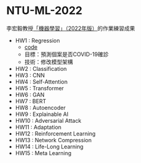 # NTU-ML-2022
李宏毅教授[「機器學習」（2022年版）](<https://github.com/virginiakm1988/ML2022-Spring>)的作業練習成果
- HW1 : Regression
  - [code](<https://github.com/HsiYuGit/NTU-ML-2022/blob/431864ec01fa9b5b18d2b62a9a2a07ccebcfa6d5/HW1.ipynb>)
  - 目標：預測個案是否COVID-19確診
  - 技術：修改模型架構
- HW2 : Classification
- HW3 : CNN
- HW4 : Self-Attention
- HW5 : Transformer
- HW6 : GAN
- HW7 : BERT
- HW8 : Autoencoder
- HW9 : Explainable AI
- HW10 : Adversarial Attack
- HW11 : Adaptation
- HW12 : Reinforcement Learning
- HW13 : Network Compression
- HW14 : Life-Long Learning
- HW15 : Meta Learning
